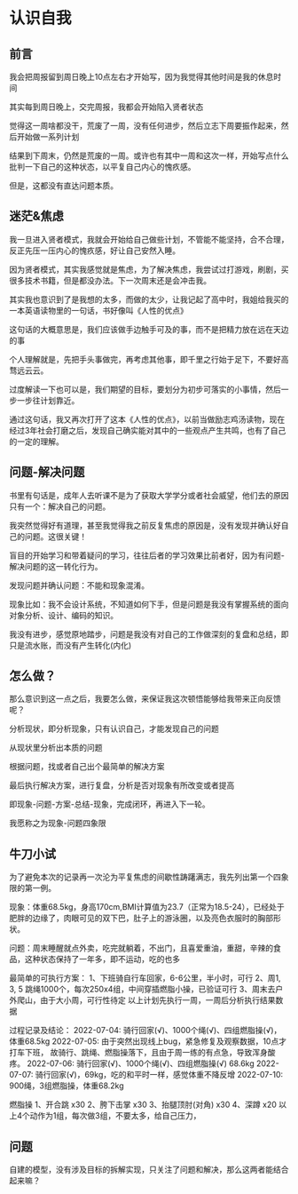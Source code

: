 # 认识自我

## 前言
我会把周报留到周日晚上10点左右才开始写，因为我觉得其他时间是我的休息时间

其实每到周日晚上，交完周报，我都会开始陷入贤者状态

觉得这一周啥都没干，荒废了一周，没有任何进步，然后立志下周要振作起来，然后开始做一系列计划

结果到下周末，仍然是荒废的一周。或许也有其中一周和这次一样，开始写点什么批判一下自己的这种状态，以平复自己内心的愧疚感。

但是，这都没有直达问题本质。

## 迷茫&焦虑
我一旦进入贤者模式，我就会开始给自己做些计划，不管能不能坚持，合不合理，反正先压一压内心的愧疚感，好让自己安然入睡。

因为贤者模式，其实我感觉就是焦虑，为了解决焦虑，我尝试过打游戏，刷剧，买很多技术书籍，但是都没办法。下一次周末还是会冲击我。

其实我也意识到了是我想的太多，而做的太少，让我记起了高中时，我姐给我买的一本英语读物里的一句话，书好像叫《人性的优点》

这句话的大概意思是，我们应该做手边触手可及的事，而不是把精力放在远在天边的事

个人理解就是，先把手头事做完，再考虑其他事，即千里之行始于足下，不要好高骛远云云。

过度解读一下也可以是，我们期望的目标，要划分为初步可落实的小事情，然后一步一步往计划靠近。

通过这句话，我又再次打开了这本《人性的优点》，以前当做励志鸡汤读物，现在经过3年社会打磨之后，发现自己确实能对其中的一些观点产生共鸣，也有了自己的一定的理解。

## 问题-解决问题

书里有句话是，成年人去听课不是为了获取大学学分或者社会威望，他们去的原因只有一个：解决自己的问题。

我突然觉得好有道理，甚至我觉得我之前反复焦虑的原因是，没有发现并确认好自己的问题。这很关键！

盲目的开始学习和带着疑问的学习，往往后者的学习效果比前者好，因为有问题-解决问题的这一转化行为。

发现问题并确认问题：不能和现象混淆。

现象比如：我不会设计系统，不知道如何下手，但是问题是我没有掌握系统的面向对象分析、设计、编码的知识。

我没有进步，感觉原地踏步，问题是我没有对自己的工作做深刻的复盘和总结，即只是流水账，而没有产生转化(内化)


## 怎么做？
那么意识到这一点之后，我要怎么做，来保证我这次顿悟能够给我带来正向反馈呢？

分析现状，即分析现象，只有认识自己，才能发现自己的问题

从现状里分析出本质的问题

根据问题，找或者自己出个最简单的解决方案

最后执行解决方案，进行复盘，分析是否对现象有所改变或者提高

即现象-问题-方案-总结-现象，完成闭环，再进入下一轮。

我愿称之为现象-问题四象限

## 牛刀小试

为了避免本次的记录再一次沦为平复焦虑的间歇性踌躇满志，我先列出第一个四象限的第一例。

现象：体重68.5kg，身高170cm,BMI计算值为23.7（正常为18.5-24），已经处于肥胖的边缘了，肉眼可见的双下巴，肚子上的游泳圈，以及亮色衣服时的胸部形状。

问题：周末睡醒就点外卖，吃完就躺着，不出门，且喜爱重油，重甜，辛辣的食品，这种状态保持了一年多，即不运动，吃的也多

最简单的可执行方案：
1、下班骑自行车回家，6-6公里，半小时，可行
2、周1, 3, 5 跳绳1000个，每次250x4组，中间穿插燃脂小操，已验证可行
3、周末去户外爬山，由于大小周，可行性待定
以上计划先执行一周，一周后分析执行结果数据

过程记录及结论：
2022-07-04: 骑行回家(√)、1000个绳(√)、四组燃脂操(√)，体重68.5kg
2022-07-05: 由于突然出现线上bug，紧急修复及观察数据，10点才打车下班，
故骑行、跳绳、燃脂操落下，且由于周一练的有点急，导致浑身酸疼。
2022-07-06: 骑行回家(√)、1000个绳(√)、四组燃脂操(√) 68.6kg
2022-07-07: 骑行回家(√)，69kg，吃的和平时一样，感觉体重不降反增
2022-07-10: 900绳，3组燃脂操，体重68.2kg

燃脂操
1、开合跳 x30
2、胯下击掌 x30
3、抬腿顶肘(对角) x30
4、深蹲 x20
以上4个动作为1组，每次做3组，不要太多，给自己压力，



## 问题
自建的模型，没有涉及目标的拆解实现，只关注了问题和解决，那么这两者能结合起来嘛？


